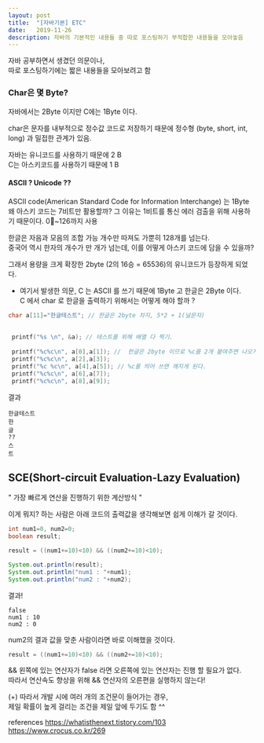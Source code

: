```yaml
---
layout: post
title:  "[자바기본] ETC"
date:   2019-11-26
description: 자바의 기본적인 내용들 중 따로 포스팅하기 부적합한 내용들을 모아놓음
---
```


자바 공부하면서 생겼던 의문이나,  
따로 포스팅하기에는 짧은 내용들을 모아보려고 함  

### Char은 몇 Byte?  
자바에서는 2Byte 이지만 C에는 1Byte 이다.  

char은 문자를 내부적으로 정수값 코드로 저장하기 때문에   정수형 (byte, short, int, long) 과 밀접한 관계가 있음.    

자바는 유니코드를 사용하기 때문에 2 B  
C는 아스키코드를 사용하기 때문에 1 B  


#### ASCII ? Unicode ??

ASCII code(American Standard Code for Information Interchange) 는 1Byte
왜 아스키 코드는 7비트만 활용할까? 그 이유는 1비트를 통신 에러 검출을 위해 사용하기 때문이다.
0~126까지 사용  

한글은 자음과 모음의 조합 가능 개수만 따져도 가뿐히 128개를 넘는다.  
중국어 역시 한자의 개수가 만 개가 넘는데, 이를 어떻게 아스키 코드에 담을 수 있을까?  

그래서 용량을 크게 확장한 2byte (2의 16승 = 65536)의 유니코드가 등장하게 되었다.  


* 여기서 발생한 의문, C 는 ASCII 를 쓰기 때문에 1Byte 고 한글은 2Byte 이다.  
C 에서 char 로 한글을 출력하기 위해서는 어떻게 해야 할까 ?  


~~~ c
char a[11]="한글테스트"; // 한글은 2byte 차지, 5*2 + 1(널문자)  
 
 
 printf("%s \n", &a); // 테스트를 위해 배열 다 찍기.
 
 printf("%c%c\n", a[0],a[1]); //  한글은 2byte 이므로 %c를 2개 붙여주면 나오게 된다. 
 printf("%c%c\n", a[2],a[3]); 
 printf("%c %c\n", a[4],a[5]); // %c를 띄어 쓰면 깨지게 된다. 
 printf("%c%c\n", a[6],a[7]);
 printf("%c%c\n", a[8],a[9]); 
~~~

결과
~~~
한글테스트
한
글
??
스
트
~~~


## SCE(Short-circuit Evaluation-Lazy Evaluation)  

" 가장 빠르게 연산을 진행하기 위한 계산방식 "  

이게 뭐지? 하는 사람은 아래 코드의 출력값을 생각해보면 쉽게 이해가 갈 것이다.  

~~~ java
int num1=0, num2=0;
boolean result;

result = ((num1+=10)<10) && ((num2+=10)<10);

System.out.println(result);
System.out.println("num1 : "+num1);
System.out.println("num2 : "+num2);
~~~

결과!
~~~ 
false
num1 : 10
num2 : 0
~~~

num2의 결과 값을 맞춘 사람이라면 바로 이해했을 것이다.  
~~~ java
result = ((num1+=10)<10) && ((num2+=10)<10);
~~~
&& 왼쪽에 있는 연산자가 false 라면 오른쪽에 있는 연산자는 진행 할 필요가 없다.  
따라서 연산속도 향상을 위해 && 연산자의 오른편을 실행하지 않는다!  

(+) 따라서 개발 시에 여러 개의 조건문이 들어가는 경우,  
제일 확률이 높게 걸리는 조건을 제일 앞에 두기도 함 ^^  





references
https://whatisthenext.tistory.com/103
https://www.crocus.co.kr/269
